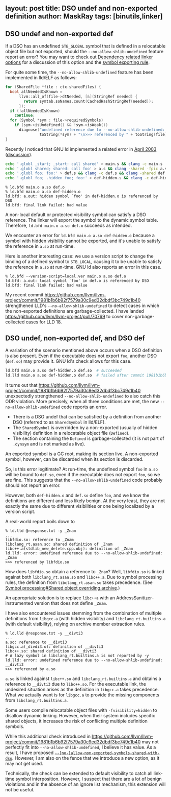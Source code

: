 layout: post
title: DSO undef and non-exported definition
author: MaskRay
tags: [binutils,linker]
---

## DSO undef and non-exported def

If a DSO has an undefined `STB_GLOBAL` symbol that is defined in a relocatable object file but not exported, should the `--no-allow-shlib-undefined` feature report an error?
You may want to check out [Dependency related linker options](/blog/2021-06-13-dependency-related-linker-options) for a discussion of this option and the [symbol exporting rule](/blog/2020-11-15-explain-gnu-linker-options#export-dynamic).

<!-- more -->

For quite some time, the `--no-allow-shlib-undefined` feature has been implemented in lld/ELF as follows:

```cpp
for (SharedFile *file : ctx.sharedFiles) {
  bool allNeededIsKnown =
      llvm::all_of(file->dtNeeded, [&](StringRef needed) {
        return symtab.soNames.count(CachedHashStringRef(needed));
      });
  if (!allNeededIsKnown)
    continue;
  for (Symbol *sym : file->requiredSymbols)
    if (sym->isUndefined() && !sym->isWeak())
      diagnose("undefined reference due to --no-allow-shlib-undefined: " +
               toString(*sym) + "\n>>> referenced by " + toString(file));
}
```

Recently I noticed that GNU ld implemented a related error in [April 2003](https://sourceware.org/git/?p=binutils-gdb.git;a=commit;h=1b1fe8feb35ab988cdaf8481fc52ebdbf2db3d93) ([discussion](https://sourceware.org/pipermail/binutils/2003-April/026568.html)).

```sh
echo '.globl _start; _start: call shared' > main.s && clang -c main.s
echo '.globl shared; shared: call foo' > a.s && clang -shared -fpic a.s -o a.so
echo '.globl foo; foo:' > def.s && clang -c def.s && clang -shared def.o -o def.so
echo '.globl foo; .hidden foo; foo:' > def-hidden.s && clang -c def-hidden.s
```
```
% ld.bfd main.o a.so def.o
% ld.bfd main.o a.so def-hidden.o
ld.bfd: a.out: hidden symbol `foo' in def-hidden.o is referenced by DSO
ld.bfd: final link failed: bad value
```

A non-local default or protected visibility symbol can satisfy a DSO reference. The linker will export the symbol to the dynamic symbol table.
Therefore, `ld.bfd main.o a.so def.o` succeeds as intended.

We encounter an error for `ld.bfd main.o a.so def-hidden.o` because a symbol with hidden visibility cannot be exported, and it's unable to satisfy the reference in `a.so` at run-time.

Here is another interesting case: we use a version script to change the binding of a defined symbol to `STB_LOCAL`, causing it to be unable to satisfy the reference in `a.so` at run-time.
GNU ld also reports an error in this case.
```
% ld.bfd --version-script=local.ver main.o a.so def.o
ld.bfd: a.out: local symbol `foo' in def.o is referenced by DSO
ld.bfd: final link failed: bad value
```

My recent commit <https://github.com/llvm/llvm-project/commit/1981b1b6b92f7579a30c9ed32dbdf3bc749c1b40> strengthened LLD's `--no-allow-shlib-undefined` to detect cases in which the non-exported definitions are garbage-collected.
I have landed <https://github.com/llvm/llvm-project/pull/70769> to cover non-garbage-collected cases for LLD 18.

## DSO undef, non-exported def, and DSO def

A variation of the scenario mentioned above occurs when a DSO definition is also present.
Even if the executable does not export `foo`, another DSO (`def.so`) may provide it.
GNU ld's check allows for this case.

```sh
ld.bfd main.o a.so def-hidden.o def.so  # succeeded
ld.lld main.o a.so def-hidden.o def.so  # failed after commit 1981b1b6b92f7579a30c9ed32dbdf3bc749c1b40
```

It turns out that <https://github.com/llvm/llvm-project/commit/1981b1b6b92f7579a30c9ed32dbdf3bc749c1b40> unexpectedly strengthened `--no-allow-shlib-undefined` to also catch this ODR violation.
More precisely, when all three conditions are met, the new `--no-allow-shlib-undefined` code reports an error.

* There is a DSO undef that can be satisfied by a definition from another DSO (referred to as `SharedSymbol` in lld/ELF).
* The `SharedSymbol` is overridden by a non-exported (usually of hidden visibility) definition in a relocatable object file (`Defined`).
* The section containing the `Defined` is garbage-collected (it is not part of `.dynsym` and is not marked as live).

An exported symbol is a GC root, making its section live.
A non-exported symbol, however, can be discarded when its section is discarded.

So, is this error legitimate?
At run-time, the undefined symbol `foo` in `a.so` will be bound to `def.so`, even if the executable does not export `foo`, so we are fine.
This suggests that the `--no-allow-shlib-undefined` code probably should not report an error.

However, both `def-hidden.o` and `def.so` define `foo`, and we know the definitions are different and less likely benign.
At the very least, they are not exactly the same due to different visibilities or one being localized by a version script.

A real-world report boils down to
```
% ld.lld @response.txt -y _Znam
...
libfdio.so: reference to _Znam
libclang_rt.asan.so: shared definition of _Znam
libc++.a(stdlib_new_delete.cpp.obj): definition of _Znam
ld.lld: error: undefined reference due to --no-allow-shlib-undefined: _Znam
>>> referenced by libfdio.so
```

How does `libfdio.so` obtain a reference to `_Znam`? Well, `libfdio.so` is linked against both `libclang_rt.asan.so` and `libc++.a`.
Due to symbol processing rules, the definition from `libclang_rt.asan.so` takes precedence. (See [Symbol processing#Shared object overriding archive](/blog/2021-06-20-symbol-processing).)

An appropriate solution is to replace `libc++a` with an AddressSanitizer-instrumented version that does not define `_Znam`.

I have also encountered issues stemming from the combination of multiple definitions from `libgcc.a` (with hidden visibility) and `libclang_rt.builtins.a` (with default visibility), relying on archive member extraction rules.
```
% ld.lld @response.txt -y __divti3
...
a.so: reference to __divti3
libgcc.a(_divdi3.o): definition of __divti3
libc++.so: shared definition of __divti3
# A lazy symbol in libclang_rt.builtins.a is not reported by -y
ld.lld: error: undefined reference due to --no-allow-shlib-undefined: __divti3
>>> referenced by a.so
```

`a.so` is linked against `libc++.so` and `libclang_rt.builtins.a` and obtains a reference to `__divti3` due to `libc++.so`.
For the executable link, the undesired situation arises as the definition in `libgcc.a` takes precedence. What we actually want is for `libgcc.a` to provide the missing components from `libclang_rt.builtins.a`.

Some users compile relocatable object files with `-fvisibility=hidden` to disallow dynamic linking.
However, when their system includes specific shared objects, it increases the risk of conflicting multiple definition symbols.

While this additional check introduced in <https://github.com/llvm/llvm-project/commit/1981b1b6b92f7579a30c9ed32dbdf3bc749c1b40> may not perfectly fit into `--no-allow-shlib-undefined`, I believe it has value.
As a result, I have proposed [`--[no-]allow-non-exported-symbols-shared-with-dso`](https://github.com/llvm/llvm-project/pull/70163).
However, I am also on the fence that we introduce a new option, as it may not get used.

Technically, the check can be extended to default visibility to catch all link-time symbol interposition.
However, I suspect that there are a lot of benign violations and in the absence of an ignore list mechanism, this extension will not be useful.
